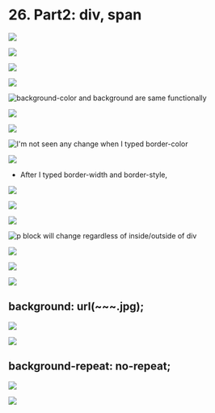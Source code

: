 # 26. Part2: div, span

![](.gitbook/assets/2020-01-01-9.17.04.png)

![](.gitbook/assets/2020-01-01-9.17.17.png)

![](.gitbook/assets/2020-01-01-9.18.29.png)

![](.gitbook/assets/2020-01-01-9.18.36.png)

![background-color and background are same functionally](.gitbook/assets/2020-01-01-9.19.09.png)

![](.gitbook/assets/2020-01-01-9.19.17.png)

![](.gitbook/assets/2020-01-01-9.21.19.png)

![I&apos;m not seen any change when I typed border-color](.gitbook/assets/2020-01-01-9.21.26.png)

![](.gitbook/assets/2020-01-01-9.22.32.png)

* After I typed border-width and border-style,

![](.gitbook/assets/2020-01-01-9.22.57.png)

![](.gitbook/assets/2020-01-01-9.23.38.png)

![](.gitbook/assets/2020-01-01-9.23.48.png)

![p block will change regardless of inside/outside of div](.gitbook/assets/2020-01-01-9.25.15.png)

![](.gitbook/assets/2020-01-01-9.25.23.png)

![](.gitbook/assets/2020-01-01-9.26.51.png)

![](.gitbook/assets/2020-01-01-9.26.59.png)

## background: url\(~~~.jpg\);

![](.gitbook/assets/2020-01-01-9.29.15.png)

![](.gitbook/assets/2020-01-01-9.29.38.png)

## background-repeat: no-repeat;

![](.gitbook/assets/2020-01-01-9.31.19.png)

![](.gitbook/assets/2020-01-01-9.31.54.png)

